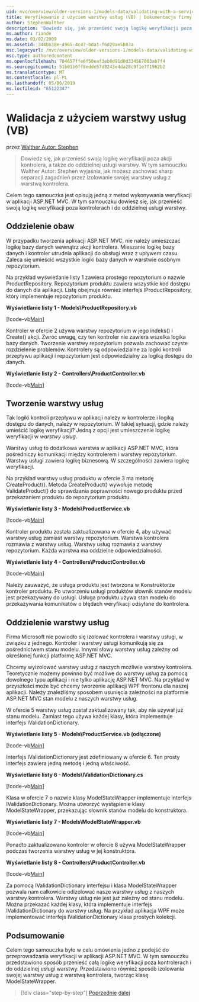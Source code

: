 ```yaml
---
uid: mvc/overview/older-versions-1/models-data/validating-with-a-service-layer-vb
title: Weryfikowanie z użyciem warstwy usług (VB) | Dokumentacja firmy Microsoft
author: StephenWalther
description: 'Dowiedz się, jak przenieść swoją logikę weryfikacji poza akcji kontrolera, a także do oddzielnej usługi warstwy. W tym samouczku wyjaśniono, Autor: Stephen Walther jak możesz...'
ms.author: riande
ms.date: 03/02/2009
ms.assetid: 344bb38e-4965-4c47-bda1-f6d29ae5b83a
msc.legacyurl: /mvc/overview/older-versions-1/models-data/validating-with-a-service-layer-vb
msc.type: authoredcontent
ms.openlocfilehash: 704657ffe6f50eaf3eb0d91d0d334567003ab7f4
ms.sourcegitcommit: 51b01b6ff8edde57d8243e4da28c9f1e7f1962b2
ms.translationtype: MT
ms.contentlocale: pl-PL
ms.lasthandoff: 05/06/2019
ms.locfileid: "65122347"
---
```

# <a name="validating-with-a-service-layer-vb"></a>Walidacja z użyciem warstwy usług (VB)

przez [Walther Autor: Stephen](https://github.com/StephenWalther)

> Dowiedz się, jak przenieść swoją logikę weryfikacji poza akcji kontrolera, a także do oddzielnej usługi warstwy. W tym samouczku Walther Autor: Stephen wyjaśnia, jak możesz zachować sharp separacji zagadnień przez izolowanie swojej warstwy usług z warstwą kontrolera.

Celem tego samouczka jest opisują jedną z metod wykonywania weryfikacji w aplikacji ASP.NET MVC. W tym samouczku dowiesz się, jak przenieść swoją logikę weryfikacji poza kontrolerach i do oddzielnej usługi warstwy.

## <a name="separating-concerns"></a>Oddzielenie obaw

W przypadku tworzenia aplikacji ASP.NET MVC, nie należy umieszczać logikę bazy danych wewnątrz akcji kontrolera. Mieszanie logikę bazy danych i kontroler utrudnia aplikacji do obsługi wraz z upływem czasu. Zaleca się umieścić wszystkie logiki bazy danych w warstwie osobnym repozytorium.

Na przykład wyświetlanie listy 1 zawiera prostego repozytorium o nazwie ProductRepository. Repozytorium produktu zawiera wszystkie kod dostępu do danych dla aplikacji. Listę obejmuje również interfejs IProductRepository, który implementuje repozytorium produktu.

**Wyświetlanie listy 1 - Models\ProductRepository.vb**

[!code-vb[Main](validating-with-a-service-layer-vb/samples/sample1.vb)]

Kontroler w ofercie 2 używa warstwy repozytorium w jego indeks() i Create() akcji. Zwróć uwagę, czy ten kontroler nie zawiera wszelka logika bazy danych. Tworzenie warstwy repozytorium pozwala zachować czyste rozdzielenie problemów. Kontrolery są odpowiedzialne za logiki kontroli przepływu aplikacji i repozytorium jest odpowiedzialny za logiką dostępu do danych.

**Wyświetlanie listy 2 - Controllers\ProductController.vb**

[!code-vb[Main](validating-with-a-service-layer-vb/samples/sample2.vb)]

## <a name="creating-a-service-layer"></a>Tworzenie warstwy usług

Tak logiki kontroli przepływu w aplikacji należy w kontrolerze i logiką dostępu do danych, należy w repozytorium. W takiej sytuacji, gdzie należy umieścić logikę weryfikacji? Jedną z opcji jest umieszczenie logikę weryfikacji w *warstwy usług*.

Warstwy usług to dodatkowa warstwa w aplikacji ASP.NET MVC, która pośredniczy komunikacji między kontrolerem i warstwy repozytorium. Warstwy usługi zawiera logikę biznesową. W szczególności zawiera logikę weryfikacji.

Na przykład warstwy usług produktu w ofercie 3 ma metodę CreateProduct(). Metoda CreateProduct() wywołuje metodę ValidateProduct() do sprawdzania poprawności nowego produktu przed przekazaniem produktu do repozytorium produktu.

**Wyświetlanie listy 3 - Models\ProductService.vb**

[!code-vb[Main](validating-with-a-service-layer-vb/samples/sample3.vb)]

Kontroler produktu została zaktualizowana w ofercie 4, aby używać warstwy usług zamiast warstwy repozytorium. Warstwa kontrolera rozmawia z warstwy usług. Warstwy usług rozmawia z warstwy repozytorium. Każda warstwa ma oddzielne odpowiedzialności.

**Wyświetlanie listy 4 - Controllers\ProductController.vb**

[!code-vb[Main](validating-with-a-service-layer-vb/samples/sample4.vb)]

Należy zauważyć, że usługa produktu jest tworzona w Konstruktorze kontroler produktu. Po utworzeniu usługi produktów słownik stanów modelu jest przekazywany do usługi. Usługa produktu używa stan modelu do przekazywania komunikatów o błędach weryfikacji odsyłane do kontrolera.

## <a name="decoupling-the-service-layer"></a>Oddzielenie warstwy usług

Firma Microsoft nie powiodło się izolować kontrolera i warstwy usługi, w związku z jednego. Kontroler i warstwy usługi komunikują się za pośrednictwem stanu modelu. Innymi słowy warstwy usług zależny od określonej funkcji platformę ASP.NET MVC.

Chcemy wyizolować warstwy usług z naszych możliwie warstwy kontrolera. Teoretycznie możemy powinno być możliwe do warstwy usług za pomocą dowolnego typu aplikacji i nie tylko aplikację ASP.NET MVC. Na przykład w przyszłości może być chcemy tworzenie aplikacji WPF frontonu dla naszej aplikacji. Należy znaleźliśmy sposobem usunięcia zależności na platformie ASP.NET MVC stan modelu z naszych warstwy usług.

W ofercie 5 warstwy usług został zaktualizowany tak, aby nie używał już stanu modelu. Zamiast tego używa każdej klasy, która implementuje interfejs IValidationDictionary.

**Wyświetlanie listy 5 - Models\ProductService.vb (odłączone)**

[!code-vb[Main](validating-with-a-service-layer-vb/samples/sample5.vb)]

Interfejs IValidationDictionary jest zdefiniowany w ofercie 6. Ten prosty interfejs zawiera jedną metodę i jedną właściwość.

**Wyświetlanie listy 6 - Models\IValidationDictionary.cs**

[!code-vb[Main](validating-with-a-service-layer-vb/samples/sample6.vb)]

Klasa w ofercie 7 o nazwie klasy ModelStateWrapper implementuje interfejs IValidationDictionary. Można utworzyć wystąpienie klasy ModelStateWrapper, przekazując słownik stanów modelu do konstruktora.

**Wyświetlanie listy 7 - Models\ModelStateWrapper.vb**

[!code-vb[Main](validating-with-a-service-layer-vb/samples/sample7.vb)]

Ponadto zaktualizowano kontroler w ofercie 8 używa ModelStateWrapper podczas tworzenia warstwy usług w jej konstruktora.

**Wyświetlanie listy 8 - Controllers\ProductController.vb**

[!code-vb[Main](validating-with-a-service-layer-vb/samples/sample8.vb)]

Za pomocą IValidationDictionary interfejsu i klasa ModelStateWrapper pozwala nam całkowicie odizolować nasze warstwy usług z naszych warstwy kontrolera. Warstwy usług nie jest już zależny od stanu modelu. Można przekazać każdej klasy, która implementuje interfejs IValidationDictionary do warstwy usług. Na przykład aplikacja WPF może implementować interfejs IValidationDictionary klasa prostych kolekcji.

## <a name="summary"></a>Podsumowanie

Celem tego samouczka było w celu omówienia jedno z podejść do przeprowadzania weryfikacji w aplikacji ASP.NET MVC. W tym samouczku przedstawiono sposób przenieść całą logikę weryfikacji poza kontrolerach i do oddzielnej usługi warstwy. Przedstawiono również sposób izolowania swojej warstwy usług z warstwą kontrolera, tworząc klasę ModelStateWrapper.

> [!div class="step-by-step"]
> [Poprzednie](validating-with-the-idataerrorinfo-interface-vb.md)
> [dalej](validation-with-the-data-annotation-validators-vb.md)
